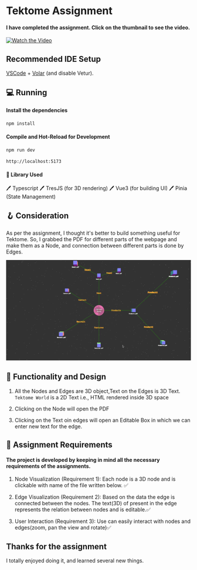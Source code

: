 # Tektome Assignment
#### I have completed the assignment. Click on the thumbnail to see the video.
<a href="https://www.youtube.com/watch?v=wnOu0L3xOO4" target="_blank">
  <img src="https://img.youtube.com/vi/wnOu0L3xOO4/hqdefault.jpg" alt="Watch the Video">
</a>


## Recommended IDE Setup

[VSCode](https://code.visualstudio.com/) + [Volar](https://marketplace.visualstudio.com/items?itemName=Vue.volar) (and disable Vetur).



##  :computer: Running

#### Install the dependencies
```sh
npm install
```

#### Compile and Hot-Reload for Development

```sh
npm run dev
```
```sh
http://localhost:5173
```
#### :green_book: Library Used


 :pen: Typescript
 :pen: TresJS (for 3D rendering)
 :pen: Vue3 (for building UI)
 :pen: Pinia (State Management)


## :hook: Consideration

As per the assignment, I thought it's better to build something useful for Tektome.
So, I grabbed the PDF for different parts of the webpage and make them as a Node, and connection between different parts is done by Edges.

![Image](./public/tektome.png)


## :toolbox: Functionality and Design

1. All the Nodes and Edges are 3D object,Text on the Edges is 3D Text. `Tektome World` is a 2D Text i.e., HTML rendered inside 3D space

2. Clicking on the Node will open the PDF

3. Clicking on the Text oin edges will open an Editable Box in which we can enter new text for the edge.

## :rocket: Assignment Requirements
#### The project is developed by keeping in mind all the necessary requirements of the assignments.


1. Node Visualization (Requirement 1): Each node is a 3D node and is clickable with name of the file written below. :white_check_mark:

2. Edge Visualization (Requirement 2): Based on the data the edge is connected between the nodes. The text(3D) of present in the edge represents the relation between nodes and is editable.:white_check_mark:

3. User Interaction (Requirement 3): Use can easily interact with nodes and edges(zoom, pan the view and rotate):white_check_mark:



## Thanks for the assignment
I totally enjoyed doing it, and learned several new things.


